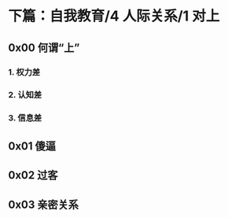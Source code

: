 # 下篇：自我教育/4 人际关系/1 对上

## 0x00 何谓“上”

### 1. 权力差

### 2. 认知差

### 3. 信息差

## 0x01 傻逼

## 0x02 过客

## 0x03 亲密关系